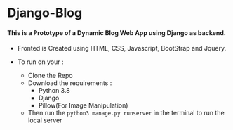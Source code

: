 # Django-Blog

#### This is a Prototype of a Dynamic Blog Web App using Django as backend.

- Fronted is Created using HTML, CSS, Javascript, BootStrap and Jquery.

- To run on your :
  - Clone the Repo
  - Download the requirements :
    - Python 3.8
    - Django
    - Pillow(For Image Manipulation)
  - Then run the `python3 manage.py runserver` in the terminal to run the local server
